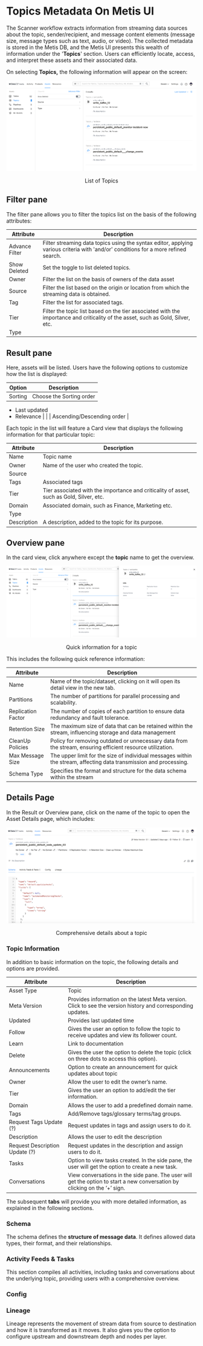 # Topics Metadata On Metis UI

The Scanner workflow extracts information from streaming data sources about the topic, sender/recipient, and message content elements (message size, message types such as text, audio, or video). The collected metadata is stored in the Metis DB, and the Metis UI presents this wealth of information under the '**Topics**' section. Users can efficiently locate, access, and interpret these assets and their associated data.

On selecting **Topics,** the following information will appear on the screen:

![topics_overview.png](metis_assets_topic/topics_overview.png)
<figcaption align = "center">List of Topics </figcaption>

## Filter pane

The filter pane allows you to filter the topics list on the basis of the following attributes:

| Attribute | Description |
| --- | --- |
| Advance Filter | Filter streaming data topics using the syntax editor, applying various criteria with 'and/or' conditions for a more refined search. |
| Show Deleted | Set the toggle to list deleted topics. |
| Owner | Filter the list on the basis of owners of the data asset |
| Source | Filter the list based on the origin or location from which the streaming data is obtained. |
| Tag | Filter the list for associated tags. |
| Tier | Filter the topic list based on the tier associated with the importance and criticality of the asset, such as Gold, Silver, etc. |
| Type |  |

## Result pane

Here, assets will be listed. Users have the following options to customize how the list is displayed:

| Option | Description |
| --- | --- |
| Sorting | Choose the Sorting order
- Last updated
- Relevance |
|  | Ascending/Descending order |

Each topic in the list will feature a Card view that displays the following information for that particular topic:

| Attribute | Description |
| --- | --- |
| Name | Topic name  |
| Owner | Name of the user who created the topic. |
| Source |  |
| Tags | Associated tags |
| Tier | Tier associated with the importance and criticality of asset, such as Gold, Silver, etc. |
| Domain | Associated domain, such as Finance, Marketing etc. |
| Type |  |
| Description | A description, added to the topic for its purpose. |

## Overview pane

In the card view, click anywhere except the **topic** name to get the overview.

![topics.png](metis_assets_topic/topics.png)
<figcaption align = "center"> Quick information for a topic </figcaption>

This includes the following quick reference information:

| Attribute | Description |
| --- | --- |
| Name | Name of the topic/dataset, clicking on it will open its detail view in the new tab. |
| Partitions | The number of partitions for parallel processing and scalability. |
| Replication Factor | The number of copies of each partition to ensure data redundancy and fault tolerance. |
| Retention Size | The maximum size of data that can be retained within the stream, influencing storage and data management |
| CleanUp Policies | Policy for removing outdated or unnecessary data from the stream, ensuring efficient resource utilization. |
| Max Message Size | The upper limit for the size of individual messages within the stream, affecting data transmission and processing. |
| Schema Type | Specifies the format and structure for the data schema within the stream |

## Details Page

In the Result or Overview pane, click on the name of the topic to open the Asset Details page, which includes:

![Screenshot 2023-12-01 at 5.06.15 PM.png](metis_assets_topic/Screenshot_2023-12-01_at_5.06.15_PM.png)
<figcaption align = "center"> Comprehensive details about a topic  </figcaption>

### **Topic Information**

In addition to basic information on the topic, the following details and options are provided.

| Attribute | Description |
| --- | --- |
| Asset Type | Topic |
| Meta Version | Provides information on the latest Meta version. Click to see the version history and corresponding updates.  |
| Updated | Provides last updated time  |
| Follow | Gives the user an option to follow the topic to receive updates and view its follower count. |
| Learn | Link to documentation |
| Delete | Gives the user the option to delete the topic (click on three dots to access this option). |
| Announcements | Option to create an announcement for quick updates about topic |
| Owner | Allow the user to edit the owner’s name. |
| Tier | Gives the user an option to add/edit the tier information. |
| Domain | Allows the user to add a predefined domain name. |
| Tags | Add/Remove tags/glossary terms/tag groups. |
| Request Tags Update (?) | Request updates in tags and assign users to do it. |
| Description | Allows the user to edit the description |
| Request Description Update (?) | Request updates in the description and assign users to do it. |
| Tasks | Option to view tasks created. In the side pane, the user will get the option to create a new task. |
| Conversations | View conversations in the side pane. The user will get the option to start a new conversation by clicking on the ‘+’ sign. |

The subsequent **tabs** will provide you with more detailed information, as explained in the following sections.

### **Schema**

The schema defines the **structure of message data**. It defines allowed data types, their format, and their relationships. 

### **Activity Feeds & Tasks**

This section compiles all activities, including tasks and conversations about the underlying topic, providing users with a comprehensive overview.

### **Config**

### **Lineage**

Lineage represents the movement of stream data from source to destination and how it is transformed as it moves. It also gives you the option to configure upstream and downstream depth and nodes per layer.